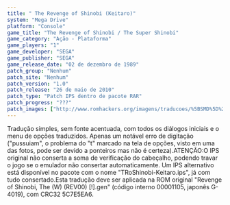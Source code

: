 ```yaml
---
title: " The Revenge of Shinobi (Keitaro)"
system: "Mega Drive"
platform: "Console"
game_title: "The Revenge of Shinobi / The Super Shinobi"
game_category: "Ação - Plataforma"
game_players: "1"
game_developer: "SEGA"
game_publisher: "SEGA"
game_release_date: "02 de dezembro de 1989"
patch_group: "Nenhum"
patch_site: "Nenhum"
patch_version: "1.0"
patch_release: "26 de maio de 2010"
patch_type: "Patch IPS dentro de pacote RAR"
patch_progress: "???"
patch_images: ["http://www.romhackers.org/imagens/traducoes/%5BSMD%5D%20The%20Revenge%20of%20Shinobi%20-%20Keitaro%20-%201.png","http://www.romhackers.org/imagens/traducoes/%5BSMD%5D%20The%20Revenge%20of%20Shinobi%20-%20Keitaro%20-%202.png","http://www.romhackers.org/imagens/traducoes/%5BSMD%5D%20The%20Revenge%20of%20Shinobi%20-%20Keitaro%20-%203.png"]
---
```

Tradução simples, sem fonte acentuada, com todos os diálogos iniciais e o menu de opções traduzidos. Apenas um notável erro de digitação ("pussuiam", o problema do "t" marcado na tela de opções, visto em uma das fotos, pode ser devido a ponteiros mas não é certeza).ATENÇÃO:O IPS original não conserta a soma de verificação do cabeçalho, podendo travar o jogo se o emulador não consertar automaticamente. Um IPS alternativo está disponível no pacote com o nome "TRoShinobi-Keitaro.ips", já com tudo consertado.Esta tradução deve ser aplicada na ROM original "Revenge of Shinobi, The (W) (REV00) [!].gen" (código interno 00001105, japonês G-4019), com CRC32 5C7E5EA6.